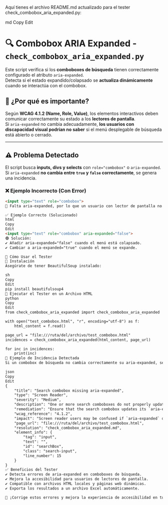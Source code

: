 Aquí tienes el archivo README.md actualizado para el tester check_combobox_aria_expanded.py:

md
Copy
Edit
# 🔍 Combobox ARIA Expanded - `check_combobox_aria_expanded.py`

Este script verifica si los **comboboxes de búsqueda** tienen correctamente configurado el atributo `aria-expanded`.  
Detecta si el estado expandido/colapsado se **actualiza dinámicamente** cuando se interactúa con el combobox.

## 📌 ¿Por qué es importante?
Según **WCAG 4.1.2 (Name, Role, Value)**, los elementos interactivos deben comunicar correctamente su estado a los **lectores de pantalla**.  
Si `aria-expanded` no cambia adecuadamente, **los usuarios con discapacidad visual podrían no saber** si el menú desplegable de búsqueda está abierto o cerrado.

---

## ⚠️ **Problema Detectado**
El script busca **inputs, divs y selects** con `role="combobox"` o `aria-expanded`.  
Si `aria-expanded` **no cambia entre `true` y `false` correctamente**, se genera una incidencia.

### ❌ **Ejemplo Incorrecto (Con Error)**
```html
<input type="text" role="combobox">
🔴 Falta aria-expanded, por lo que un usuario con lector de pantalla no sabrá si la búsqueda está desplegada o colapsada.

✅ Ejemplo Correcto (Solucionado)
html
Copy
Edit
<input type="text" role="combobox" aria-expanded="false">
🟢 Solución:
✔ Añadir aria-expanded="false" cuando el menú está colapsado.
✔ Cambiar a aria-expanded="true" cuando el menú se expande.

🚀 Cómo Usar el Tester
📌 Instalación
Asegúrate de tener BeautifulSoup instalado:

sh
Copy
Edit
pip install beautifulsoup4
📌 Ejecutar el Tester en un Archivo HTML
python
Copy
Edit
from check_combobox_aria_expanded import check_combobox_aria_expanded

with open("test_combobox.html", "r", encoding="utf-8") as f:
    html_content = f.read()

page_url = "file:///ruta/del/archivo/test_combobox.html"
incidences = check_combobox_aria_expanded(html_content, page_url)

for inc in incidences:
    print(inc)
📄 Ejemplo de Incidencia Detectada
Si un combobox de búsqueda no cambia correctamente su aria-expanded, se genera una incidencia como esta:

json
Copy
Edit
{
    "title": "Search combobox missing aria-expanded",
    "type": "Screen Reader",
    "severity": "Medium",
    "description": "One or more search comboboxes do not properly update the `aria-expanded` attribute. When the search menu expands, `aria-expanded` should change to `true`, and when collapsed, it should change to `false`.",
    "remediation": "Ensure that the search combobox updates its `aria-expanded` attribute properly. Example: `<input role=\"combobox\" aria-expanded=\"true\">` when expanded.",
    "wcag_reference": "4.1.2",
    "impact": "Screen reader users may be confused if `aria-expanded` does not correctly update on search elements.",
    "page_url": "file:///ruta/del/archivo/test_combobox.html",
    "resolution": "check_combobox_aria_expanded.md",
    "element_info": {
        "tag": "input",
        "text": "",
        "id": "searchBox",
        "class": "search-input",
        "line_number": 15
    }
}
✅ Beneficios del Tester
✔ Detecta errores de aria-expanded en comboboxes de búsqueda.
✔ Mejora la accesibilidad para usuarios de lectores de pantalla.
✔ Compatible con archivos HTML locales y páginas web dinámicas.
✔ Exporta los resultados a un archivo Excel automáticamente.

📢 ¡Corrige estos errores y mejora la experiencia de accesibilidad en tu sitio! 🚀